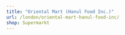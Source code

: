 ```yaml
---
title: "Oriental Mart (Hanul Food Inc.)"
url: /london/oriental-mart-hanul-food-inc/
shop: Supermarkt
---
```

